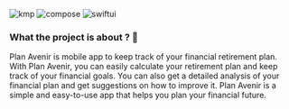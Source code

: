 ![kmp](https://img.shields.io/badge/multiplatform-%237F52FF.svg?style=for-the-badge&logo=kotlin&logoColor=white)
![compose](https://img.shields.io/badge/jetpack_compose-2bab6b.svg?style=for-the-badge&logo=android&logoColor=white)
![swiftui](https://img.shields.io/badge/swiftui-%23000000.svg?style=for-the-badge&logo=swift&logoColor=white)

### What the project is about ? 🚀

Plan Avenir is mobile app to keep track of your financial retirement plan. With Plan Avenir, you can easily calculate your retirement plan and keep track of your financial goals. You can also get a detailed analysis of your financial plan and get suggestions on how to improve it. Plan Avenir is a simple and easy-to-use app that helps you plan your financial future.

